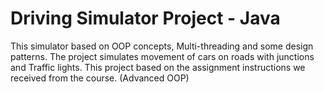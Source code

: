 # Driving Simulator Project - Java

This simulator based on OOP concepts, Multi-threading and some design patterns. 
The project simulates movement of cars on roads with junctions and Traffic lights. 
This project based on the assignment instructions we received from the course. (Advanced OOP)